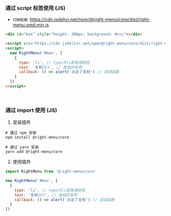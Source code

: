 
### 通过 script 标签使用 (JS)

- `CDN链接`: https://cdn.jsdelivr.net/npm/@right-menu/core/dist/right-menu.umd.min.js

```html
<div id="box" style="height: 300px; background: #ccc"></div>

<script src="https://cdn.jsdelivr.net/npm/@right-menu/core/dist/right-menu.umd.min.js"></script>
<script>
  new RightMenu('#box', [
    {
      type: 'li', // type为li是普通按钮
      text: '复制(C)', // 按钮的名称
      callback: () => alert('点击了复制') // 回调函数
    }
  ])
</script>
```

<br />

### 通过 import 使用 (JS)

1. 安装插件

```shell
# 通过 npm 安装
npm install @right-menu/core

# 通过 yarn 安装
yarn add @right-menu/core
```

2. 使用插件

```js
import RightMenu from '@right-menu/core'

new RightMenu('#box', [
  {
    type: 'li', // type为li是普通按钮
    text: '复制(C)', // 按钮的名称
    callback: () => alert('点击了复制') // 回调函数
  }
])
```

<br />
